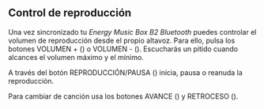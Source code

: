 ## Control de reproducción

Una vez sincronizado tu *Energy Music Box B2 Bluetooth* puedes controlar el volumen de reproducción desde el propio altavoz. Para ello, pulsa los botones VOLUMEN + () o VOLUMEN - (). Escucharás un pitido cuando alcances el volumen máximo y el mínimo.

A través del botón REPRODUCCIÓN/PAUSA () inicia, pausa o reanuda la reproducción.

Para cambiar de canción usa los botones AVANCE () y RETROCESO ().

